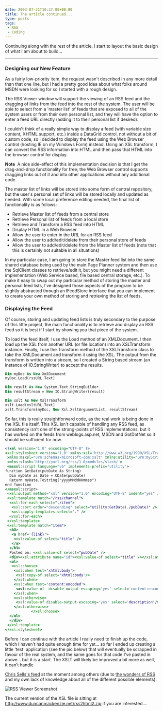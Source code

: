 ```yaml
---
date: 2003-07-31T10:37:00+00:00
title: The article continued...
type: posts
tags:
 - RSS
 - Coding
---
```

Continuing along with the rest of the article, I start to layout the basic design of what I am about to build...

* * *

### Designing our New Feature

As a fairly low-priority item, the request wasn't described in any more detail than that one line, but I had a pretty good idea about what folks around MSDN were looking for so I started with a rough design.

The RSS Viewer window will support the viewing of an RSS feed and the dragging of links from the feed into the rest of the system. The user will be able to select from a 'master list' of feeds that are exposed to all of the system users or from their own personal list, and they will have the option to enter a feed URL directly (adding it to their personal list if desired).

I couldn't think of a really simple way to display a feed (with variable size content, XHTML support, etc.) inside a DataGrid control, not without a bit of custom code, so I decided to display the feed using the Web Browser control (hosting IE on my Windows Form) instead. Using an XSL transform, I can convert the RSS information into HTML and then pass that HTML into the browser control for display.

**Note**  A nice side-effect of this implementation decision is that I get the drag-and-drop functionality for free; the Web Browser control supports dragging links out of it and into other applications without any additional code.

The master list of links will be stored into some form of central repository, but the user's personal set of links will be stored locally and updated as needed. With some local preference editing needed, the final list of functionality is as follows:

  * Retrieve Master list of feeds from a central store
  * Retrieve Personal list of feeds from a local store
  * Retrieve and Transform a RSS feed into HTML
  * Display HTML in a Web Browser
  * Allow the user to enter in the URL for an RSS feed
  * Allow the user to add/edit/delete from their personal store of feeds
  * Allow the user to add/edit/delete from the Master list of feeds (note that this is certainly not suitable in all situations)

In my particular case, I am going to store the Master feed list into the same shared database being used by the main Page Planner system and then use the SqlClient classes to retrieve/edit it, but you might need a different implementation (Web Service based, file based central storage, etc.). To make it easy to swap out my particular method of storing the master and personal feed lists, I've designed those aspects of the program to be slightly abstracted through an IFeedStore interface that you can implement to create your own method of storing and retrieving the list of feeds.

### Displaying the Feed

Of course, storing and updating feed lists is truly secondary to the purpose of this little project, the main functionality is to retrieve and display an RSS feed so it is best if I start by showing you that piece of the system.

To load the feed itself, I use the Load method of an XMLDocument. I then load up the XSL from another URL (or file location) into an XSLTransform instance. Finally, I use the Transform method of the XSLTransform class to take the XMLDocument and transform it using the XSL. The output from the transform is written into a stream, so I created a String based stream (an instance of IO.StringWriter) to accept the results.

```vb
Dim myDoc As New XmlDocument
myDoc.Load(rssURL.Text)

Dim result As New System.Text.StringBuilder
Dim resultStream = New IO.StringWriter(result)

Dim xslt As New XslTransform
xslt.Load(xsltURL.Text)
xslt.Transform(myDoc, New Xsl.XsltArgumentList, resultStream)
```

So far, this is really straightforward code, as the real work is being done in the XSL file itself. This XSL isn't capable of handling any RSS feed, as consistency isn't one of the strong-points of RSS implementations, but it has worked on the feeds from weblogs.asp.net, MSDN and GotDotNet so it should be sufficient for now.

```xsl
<?xml version="1.0" encoding="UTF-8" ?>
<xsl:stylesheet version='1.0' xmlns:xsl='http://www.w3.org/1999/XSL/Transform' xmlns:content='http://purl.org/rss/1.0/modules/content/'
 xmlns:msxsl="urn:schemas-microsoft-com:xslt" xmlns:utility="urn:myScripts" xmlns:xhtml='http://www.w3.org/1999/xhtml'
 xmlns:slash='http://purl.org/rss/1.0/modules/slash/'>
 <msxsl:script language="vb" implements-prefix="utility">
function GetDate(pubDate As String)
  Dim myDate as Date = CDate(pubDate)
  Return myDate.ToString("yyyyMMddHHmmss")
end function
</msxsl:script>
 <xsl:output method="xml" version="1.0" encoding="UTF-8" indent="yes" />
 <xsl:template match="/rss/channel">
  <xsl:for-each select="./item">
   <xsl:sort order="descending" select="utility:GetDate(./pubDate)" />
   <xsl:apply-templates select="." />
  </xsl:for-each>
 </xsl:template>
 <xsl:template match="item">
  <h3>
   <a href='{link}'>
    <xsl:value-of select="title" />
   </a>
  </h3>
  Posted on: <xsl:value-of select="pubDate" />
  <div><xsl:attribute name="id"><xsl:value-of select="title" /></xsl:attribute>
  <ul>
   <xsl:choose>
    <xsl:when test='xhtml:body'>
     <xsl:copy-of select='xhtml:body'/>
    </xsl:when>
    <xsl:when test='content:encoded'>
     <xsl:value-of  disable-output-escaping='yes' select='content:encoded'/>
    </xsl:when>
    <xsl:otherwise>
     <xsl:value-of disable-output-escaping='yes' select='description'/>
    </xsl:otherwise>
            </xsl:choose>
  </ul>
  </div>
 </xsl:template>
</xsl:stylesheet>
```

Before I can continue with the article I really need to finish up the code, which I haven't had quite enough time for yet... so far I ended up creating a little 'test' application (see the pic below) that will eventually be scrapped in favour of the real system, and the same goes for that code I've pasted in above... but it is a start. The XSLT will likely be improved a bit more as well, it can't handle

[Chris Sells's feed](http://www.sellsbrothers.com/news/rss.aspx) at the moment among others (due to [the wonders of RSS](http://weblogs.asp.net/ksharkey/posts/21875.aspx) and my own lack of knowledge about all of the different possible elements).

![RSS Viewer Screenshot](/images/rssviewer.jpg)

The current version of the XSL file is sitting at <http://www.duncanmackenzie.net/rss2html2.zip> if you are interested....
